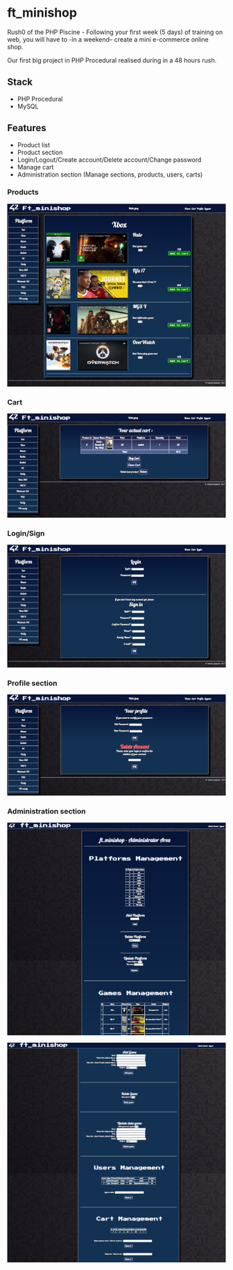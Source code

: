 # ft_minishop
Rush0 of the PHP Piscine - Following your first week (5 days) of training on web, you will have to -in a weekend– create a mini e-commerce online shop.

Our first big project in PHP Procedural realised during in a 48 hours rush.

## Stack
- PHP Procedural
- MySQL

## Features
- Product list
- Product section
- Login/Logout/Create account/Delete account/Change password
- Manage cart
- Administration section (Manage sections, products, users, carts)

### Products
![alt text](https://github.com/vomnes/ft_minishop/blob/master/screens/products.png "List products")

### Cart
![alt text](https://github.com/vomnes/ft_minishop/blob/master/screens/cart.png "Current cart")

### Login/Sign
![alt text](https://github.com/vomnes/ft_minishop/blob/master/screens/log:sign.png "Login Sign")

### Profile section
![alt text](https://github.com/vomnes/ft_minishop/blob/master/screens/yourprofile.png "Your profile")

### Administration section
![alt text](https://github.com/vomnes/ft_minishop/blob/master/screens/admin1.png "Administration section 1")

![alt text](https://github.com/vomnes/ft_minishop/blob/master/screens/admin2.png "Administration section 2")
